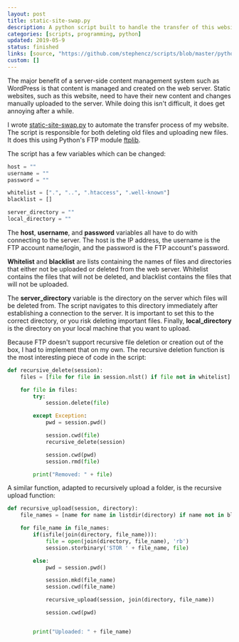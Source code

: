 ```yaml
---
layout: post
title: static-site-swap.py
description: A python script built to handle the transfer of this website with ftplib.
categories: [scripts, programming, python]
updated: 2019-05-9
status: finished
links: [source, "https://github.com/stephencz/scripts/blob/master/python/static-site-swap.py"]
custom: []
---
```


The major benefit of a server-side content management system such as WordPress is that content is managed and created on the web server.
Static websites, such as this website, need to have their new content and changes manually uploaded to the server.
While doing this isn't difficult, it does get annoying after a while.

I wrote [static-site-swap.py](https://github.com/stephencz/scripts/blob/master/python/static-site-swap.py) to automate the transfer process of my website.
The script is responsible for both deleting old files and uploading new files.
It does this using Python's FTP module [ftplib](https://docs.python.org/3/library/ftplib.html).

The script has a few variables which can be changed:

```python
host = "" 
username = "" 
password = "" 

whitelist = [".", "..", ".htaccess", ".well-known"] 
blacklist = [] 

server_directory = "" 
local_directory = ""
```

The **host**, **username**, and **password** variables all have to do with connecting to the server. 
The host is the IP address, the username is the FTP account name/login, and the password is the FTP account's password.

**Whitelist** and **blacklist** are lists containing the names of files and directories that either not be uploaded or deleted from the web server.
Whitelist contains the files that will not be deleted, and blacklist contains the files that will not be uploaded.

The **server_directory** variable is the directory on the server which files will be deleted from.
The script navigates to this directory immediately after establishing a connection to the server.
It is important to set this to the correct directory, or you risk deleting important files.
Finally, **local_directory** is the directory on your local machine that you want to upload.

Because FTP doesn't support recursive file deletion or creation out of the box, I had to implement that on my own. 
The recursive deletion function is the most interesting piece of code in the script:

```python
def recursive_delete(session):
    files = [file for file in session.nlst() if file not in whitelist]

    for file in files:
        try:
            session.delete(file)

        except Exception:
            pwd = session.pwd()

            session.cwd(file)
            recursive_delete(session)

            session.cwd(pwd)
            session.rmd(file)

        print("Removed: " + file)
```

A similar function, adapted to recursively upload a folder, is the recursive upload function:

```python
def recursive_upload(session, directory):
    file_names = [name for name in listdir(directory) if name not in blacklist]

    for file_name in file_names:
        if(isfile(join(directory, file_name))):
            file = open(join(directory, file_name), 'rb')
            session.storbinary('STOR ' + file_name, file)

        else:
            pwd = session.pwd()

            session.mkd(file_name)
            session.cwd(file_name)

            recursive_upload(session, join(directory, file_name))

            session.cwd(pwd)


        print("Uploaded: " + file_name)
```

